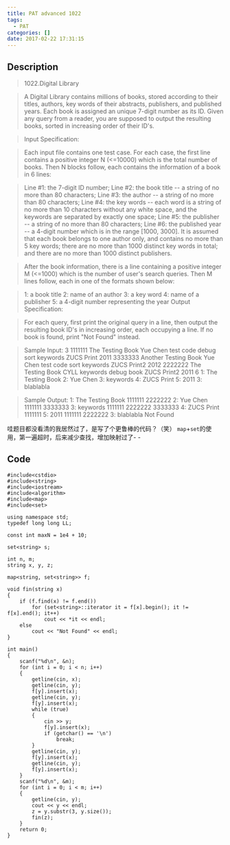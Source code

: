 ```yaml
---
title: PAT advanced 1022
tags:
  - PAT
categories: []
date: 2017-02-22 17:31:15
---
```


## Description

> 1022.Digital Library

> A Digital Library contains millions of books, stored according to their titles, authors, key words of their abstracts, publishers, and published years. Each book is assigned an unique 7-digit number as its ID. Given any query from a reader, you are supposed to output the resulting books, sorted in increasing order of their ID's.

> Input Specification:

> Each input file contains one test case. For each case, the first line contains a positive integer N (<=10000) which is the total number of books. Then N blocks follow, each contains the information of a book in 6 lines:

> Line \#1: the 7-digit ID number;
Line \#2: the book title -- a string of no more than 80 characters;
Line \#3: the author -- a string of no more than 80 characters;
Line \#4: the key words -- each word is a string of no more than 10 characters without any white space, and the keywords are separated by exactly one space;
Line \#5: the publisher -- a string of no more than 80 characters;
Line \#6: the published year -- a 4-digit number which is in the range [1000, 3000].
It is assumed that each book belongs to one author only, and contains no more than 5 key words; there are no more than 1000 distinct key words in total; and there are no more than 1000 distinct publishers.

> After the book information, there is a line containing a positive integer M (<=1000) which is the number of user's search queries. Then M lines follow, each in one of the formats shown below:

> 1: a book title
2: name of an author
3: a key word
4: name of a publisher
5: a 4-digit number representing the year
Output Specification:

> For each query, first print the original query in a line, then output the resulting book ID's in increasing order, each occupying a line. If no book is found, print "Not Found" instead.

> Sample Input:
3
1111111
The Testing Book
Yue Chen
test code debug sort keywords
ZUCS Print
2011
3333333
Another Testing Book
Yue Chen
test code sort keywords
ZUCS Print2
2012
2222222
The Testing Book
CYLL
keywords debug book
ZUCS Print2
2011
6
1: The Testing Book
2: Yue Chen
3: keywords
4: ZUCS Print
5: 2011
3: blablabla

> Sample Output:
1: The Testing Book
1111111
2222222
2: Yue Chen
1111111
3333333
3: keywords
1111111
2222222
3333333
4: ZUCS Print
1111111
5: 2011
1111111
2222222
3: blablabla
Not Found

哇题目都没看清的我居然过了，是写了个更鲁棒的代码？（笑）
`map`+`set`的使用，第一遍超时，后来减少查找，增加映射过了- -

## Code

```
#include<cstdio>
#include<string>
#include<iostream>
#include<algorithm>
#include<map>
#include<set>

using namespace std;
typedef long long LL;

const int maxN = 1e4 + 10;

set<string> s;

int n, m;
string x, y, z;

map<string, set<string>> f;

void fin(string x)
{
	if (f.find(x) != f.end())
		for (set<string>::iterator it = f[x].begin(); it != f[x].end(); it++)
			cout << *it << endl;
	else
		cout << "Not Found" << endl;
}

int main()
{
	scanf("%d\n", &n);
	for (int i = 0; i < n; i++)
	{
		getline(cin, x);
		getline(cin, y);
		f[y].insert(x);
		getline(cin, y);
		f[y].insert(x);
		while (true)
		{
			cin >> y;
			f[y].insert(x);
			if (getchar() == '\n')
				break;
		}
		getline(cin, y);
		f[y].insert(x);
		getline(cin, y);
		f[y].insert(x);
	}
	scanf("%d\n", &m);
	for (int i = 0; i < m; i++)
	{
		getline(cin, y);
		cout << y << endl;
		z = y.substr(3, y.size());
		fin(z);
	}
	return 0;
}
```